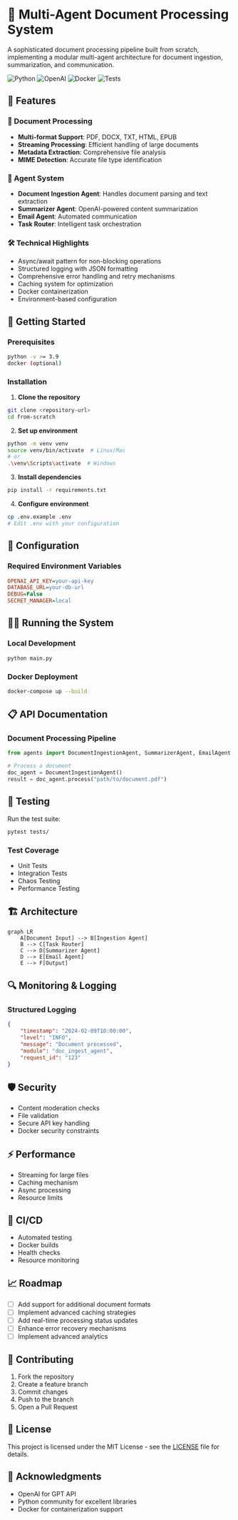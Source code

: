 # 🤖 Multi-Agent Document Processing System

A sophisticated document processing pipeline built from scratch, implementing a modular multi-agent architecture for document ingestion, summarization, and communication.

![Python](https://img.shields.io/badge/python-3.9%2B-blue)
![OpenAI](https://img.shields.io/badge/OpenAI-API-green)
![Docker](https://img.shields.io/badge/Docker-Ready-blue)
![Tests](https://img.shields.io/badge/Tests-Passing-green)

## 🌟 Features

### 📑 Document Processing
- **Multi-format Support**: PDF, DOCX, TXT, HTML, EPUB
- **Streaming Processing**: Efficient handling of large documents
- **Metadata Extraction**: Comprehensive file analysis
- **MIME Detection**: Accurate file type identification

### 🔄 Agent System
- **Document Ingestion Agent**: Handles document parsing and text extraction
- **Summarizer Agent**: OpenAI-powered content summarization
- **Email Agent**: Automated communication
- **Task Router**: Intelligent task orchestration

### 🛠 Technical Highlights
- Async/await pattern for non-blocking operations
- Structured logging with JSON formatting
- Comprehensive error handling and retry mechanisms
- Caching system for optimization
- Docker containerization
- Environment-based configuration

## 🚀 Getting Started

### Prerequisites
```bash
python -v >= 3.9
docker (optional)
```

### Installation

1. **Clone the repository**
```bash
git clone <repository-url>
cd from-scratch
```

2. **Set up environment**
```bash
python -m venv venv
source venv/bin/activate  # Linux/Mac
# or
.\venv\Scripts\activate  # Windows
```

3. **Install dependencies**
```bash
pip install -r requirements.txt
```

4. **Configure environment**
```bash
cp .env.example .env
# Edit .env with your configuration
```

## 🔧 Configuration

### Required Environment Variables
```ini
OPENAI_API_KEY=your-api-key
DATABASE_URL=your-db-url
DEBUG=False
SECRET_MANAGER=local
```

## 🏃‍♂️ Running the System

### Local Development
```bash
python main.py
```

### Docker Deployment
```bash
docker-compose up --build
```

## 📋 API Documentation

### Document Processing Pipeline
```python
from agents import DocumentIngestionAgent, SummarizerAgent, EmailAgent

# Process a document
doc_agent = DocumentIngestionAgent()
result = doc_agent.process("path/to/document.pdf")
```

## 🧪 Testing

Run the test suite:
```bash
pytest tests/
```

### Test Coverage
- Unit Tests
- Integration Tests
- Chaos Testing
- Performance Testing

## 🏗 Architecture

```mermaid
graph LR
    A[Document Input] --> B[Ingestion Agent]
    B --> C[Task Router]
    C --> D[Summarizer Agent]
    D --> E[Email Agent]
    E --> F[Output]
```

## 🔍 Monitoring & Logging

### Structured Logging
```json
{
    "timestamp": "2024-02-09T10:00:00",
    "level": "INFO",
    "message": "Document processed",
    "module": "doc_ingest_agent",
    "request_id": "123"
}
```

## 🛡 Security

- Content moderation checks
- File validation
- Secure API key handling
- Docker security constraints

## ⚡ Performance

- Streaming for large files
- Caching mechanism
- Async processing
- Resource limits

## 🔄 CI/CD

- Automated testing
- Docker builds
- Health checks
- Resource monitoring

## 📈 Roadmap

- [ ] Add support for additional document formats
- [ ] Implement advanced caching strategies
- [ ] Add real-time processing status updates
- [ ] Enhance error recovery mechanisms
- [ ] Implement advanced analytics

## 🤝 Contributing

1. Fork the repository
2. Create a feature branch
3. Commit changes
4. Push to the branch
5. Open a Pull Request

## 📄 License

This project is licensed under the MIT License - see the [LICENSE](LICENSE) file for details.

## 🙏 Acknowledgments

- OpenAI for GPT API
- Python community for excellent libraries
- Docker for containerization support

